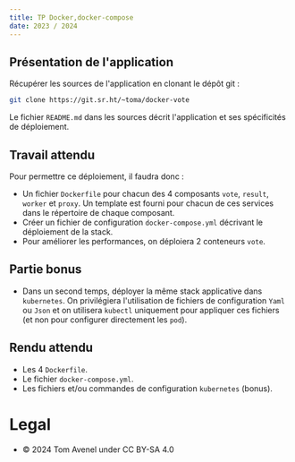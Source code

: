```yaml
---
title: TP Docker,docker-compose
date: 2023 / 2024
---
```


## Présentation de l'application

Récupérer les sources de l'application en clonant le dépôt git :

```sh
git clone https://git.sr.ht/~toma/docker-vote
```

Le fichier `README.md` dans les sources décrit l'application et ses spécificités de déploiement.

## Travail attendu

Pour permettre ce déploiement, il faudra donc :

- Un fichier `Dockerfile` pour chacun des 4 composants `vote`, `result`, `worker` et `proxy`. Un template est fourni pour chacun de ces services dans le répertoire de chaque composant.
- Créer un fichier de configuration `docker-compose.yml` décrivant le déploiement de la stack.
- Pour améliorer les performances, on déploiera 2 conteneurs `vote`.

## Partie bonus

- Dans un second temps, déployer la même stack applicative dans `kubernetes`. On privilégiera l'utilisation de fichiers de configuration `Yaml` ou `Json` et on utilisera `kubectl` uniquement pour appliquer ces fichiers (et non pour configurer directement les `pod`).

## Rendu attendu 

- Les 4 `Dockerfile`.
- Le fichier `docker-compose.yml`.
- Les fichiers et/ou commandes de configuration `kubernetes` (bonus).

# Legal

- © 2024 Tom Avenel under CC  BY-SA 4.0
